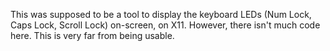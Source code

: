 This was supposed to be a tool to display the keyboard LEDs (Num Lock, Caps Lock, Scroll Lock) on-screen, on X11. However, there isn't much code here. This is very far from being usable.
